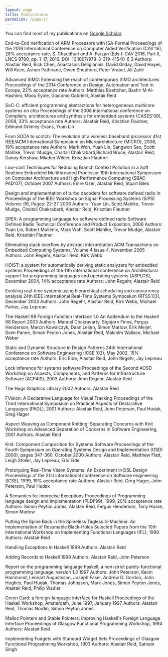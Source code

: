 ```yaml
---
layout: page
title: Publications
permalink: /papers/
---
```


You can find most of my publications on
[Google Scholar](http://scholar.google.co.uk/citations?hl=en&user=oT8RhJgAAAAJ).

End-to-End Verification of ARM Processors with ISA-Formal
Proceedings of the 2016 International Conference on Computer Aided Verification
(CAV'16), 28% acceptance rate.
S. Chaudhuri and A. Farzan (Eds.): CAV 2016, Part II, LNCS 9780, pp. 1–17,
2016. DOI: 10.1007/978-3-319-41540-6 3 
Authors: Alastair Reid, Rick Chen, Anastasios Deligiannis, David Gilday, David
Hoyes, Will Keen, Ashan Pathirane, Owen Shepherd, Peter Vrabel, Ali Zaidi

Advanced SIMD: Extending the reach of contemporary SIMD architectures
Proceedings of the 2014 Conference on Design, Automation and Test in Europe,
22% acceptance rate
Authors: Matthias Boettcher, Bashir M Al-Hashimi, Mbou Eyole, Giacomo
Gabrielli, Alastair Reid

SoC-C: efficient programming abstractions for heterogeneous multicore systems
on chip
Proceedings of the 2008 international conference on Compilers, architectures
and synthesis for embedded systems (CASES'08), 2008, 33% acceptance rate
Authors: Alastair Reid, Krisztian Flautner, Edmund Grimley-Evans, Yuan Lin

From SODA to scotch: The evolution of a wireless baseband processor
41st IEEE/ACM International Symposium on Microarchitecture (MICRO), 2008, 19%
acceptance rate
Authors: Mark Woh, Yuan Lin, Sangwon Seo, Scott Mahlke, Trevor Mudge, Chaitali
Chakrabarti,Richard Bruce, Alastair Reid, Danny Kershaw, Mladen Wilder,
Krisztian Flautner

Low-cost Techniques for Reducing Branch Context Pollution in a Soft Realtime
Embedded Multithreaded Processor
19th International Symposium on Computer Architecture and High Performance
Computing (SBAC-PAD'07), October 2007
Authors: Emre Ozer, Alastair Reid, Stuart Biles

Design and implementation of turbo decoders for software defined radio
In Proceedings of the IEEE Workshop on Signal Processing Systems (SiPS) Volume:
06, Pages: 22-27 2006
Authors: Yuan Lin, Scott Mahlke, Trevor Mudge, Chaitali Chakrabarti, Alastair
Reid, Krisztian Flautner

SPEX: A programming language for software defined radio
Software Defined Radio Technical Conference and Product Exposition, 2006
Authors: Yuan Lin, Robert Mullenix, Mark Woh, Scott Mahlke, Trevor Mudge,
Alastair Reid, Krisztián Flautner

Eliminating stack overflow by abstract interpretation
ACM Transactions on Embedded Computing Systems, Volume 4 Issue 4, November 2005
Authors: John Regehr, Alastair Reid, Kirk Webb

HOIST: a system for automatically deriving static analyzers for embedded
systems
Proceedings of the 11th international conference on Architectural support for
programming languages and operating systems (ASPLOS), December 2004, 14%
acceptance rate
Authors: John Regehr,  Alastair Reid

Evolving real-time systems using hierarchical scheduling and concurrency
analysis
24th IEEE International Real-Time Systems Symposium (RTSS'03), December 2003
Authors: John Regehr, Alastair Reid, Kirk Webb, Michael Parker, Jay Lepreau

The Haskell 98 Foreign Function Interface 1.0 An Addendum to the Haskell 98
Report
2003
Authors: Manuel Chakravarty, Sigbjorn Finne, Fergus Henderson, Marcin
Kowalczyk, 
Daan Leijen, Simon Marlow, Erik Meijer, Sven Panne, Simon Peyton Jones,
Alastair Reid, 
Malcolm Wallace, Michael Weber

Static and Dynamic Structure in Design Patterns
24th International Conference on Software Engineering (ICSE '02), May 2002, 15%
acceptance rate
Authors: Eric Eide, Alastair Reid, John Regehr, Jay Lepreau

Lock inference for systems software
Proceedings of the Second AOSD Workshop on Aspects, Components, and Patterns
for Infrastructure Software (ACP4IS), 2003
Authors:  John Regehr, Alastair Reid

The Hugs Graphics Library
2002
Authors: Alastair Reid

FVision: A Declarative Language for Visual Tracking
Proceedings of the Third International Symposium on Practical Aspects of
Declarative Languages (PADL), 2001
Authors: Alastair Reid, John Peterson, Paul Hudak, Greg Hager

Aspect Weaving as Component Knitting: Separating Concerns with Knit
Workshop on Advanced Separation of Concerns in Software Engineering, 2001
Authors: Alastair Reid

Knit: Component Composition for Systems Software
Proceedings of the Fourth Symposium on Operating Systems Design and
Implementation (OSDI 2000), pages 347-360. October 2000
Authors: Alastair Reid, Matthew Flatt, Leigh Stoller, Jay Lepreau, Eric Eide

Prototyping Real-Time Vision Systems: An Experiment in DSL Design
Proceedings of the 21st international conference on Software engineering
(ICSE), 1999, 19% acceptance rate
Authors: Alastair Reid, Greg Hager, John Peterson, Paul Hudak

A Semantics for Imprecise Exceptions
Proceedings of Programming language design and implementation (PLDI'99), 1999,
20% acceptance rate
Authors: Simon Peyton Jones, Alastair Reid, Fergus Henderson, Tony Hoare, Simon
Marlow

Putting the Spine Back in the Spineless Tagless G-Machine: An Implementation of
Resumable Black-Holes
Selected Papers from the 10th International Workshop on Implementing Functional
Languages (IFL), 1999
Authors: Alastair Reid

Handling Exceptions in Haskell
1999
Authors: Alastair Reid

Adding Records to Haskell
1998
Authors: Alastair Reid, John Peterson

Report on the programming language haskell, a non-strict purely-functional
programming language, version 1.3
1997
Authors: 
John Peterson, Kevin Hammond, Lennart Augustsson, Joseph Fasel, Andrew D.
Gordon, John Hughes, Paul Hudak, Thomas Johnsson, Mark Jones, Simon Peyton
Jones, Alastair Reid, Philip Wadler

Green Card: a foreign-language interface for Haskell
Proceedings of the Haskell Workshop, Amsterdam, June 1997, January 1997
Authors: Alastair Reid, Thomas Nordin, Simon Peyton Jones

Malloc Pointers and Stable Pointers: Improving Haskell's Foreign Language
Interface
Proceedings of Glasgow Functional Programming Workshop, 1994
Authors: Alastair Reid

Implementing Fudgets with Standard Widget Sets
Proceedings of Glasgow Functional Programming Workshop, 1993
Authors: Alastair Reid, Satnam Singh

